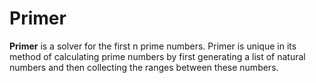 Primer
======

**Primer** is a solver for the first n prime numbers. Primer is unique in its method of calculating prime numbers by first generating a list of natural numbers and then collecting the ranges between these numbers.
